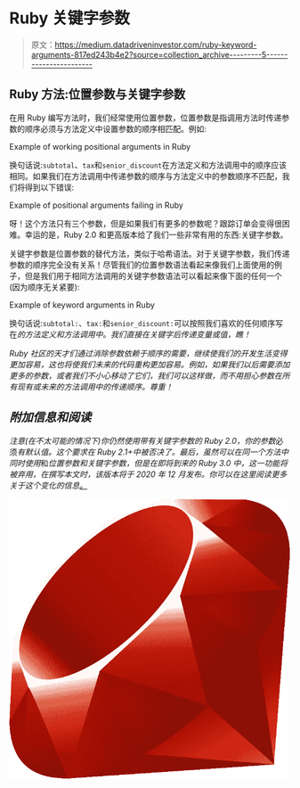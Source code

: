 # Ruby 关键字参数

> 原文：<https://medium.datadriveninvestor.com/ruby-keyword-arguments-817ed243b4e2?source=collection_archive---------5----------------------->

## Ruby 方法:位置参数与关键字参数

在用 Ruby 编写方法时，我们经常使用位置参数，位置参数是指调用方法时传递参数的顺序必须与方法定义中设置参数的顺序相匹配。例如:

Example of working positional arguments in Ruby

换句话说:`subtotal`、`tax`和`senior_discount`在方法定义和方法调用中的顺序应该相同。如果我们在方法调用中传递参数的顺序与方法定义中的参数顺序不匹配，我们将得到以下错误:

Example of positional arguments failing in Ruby

呀！这个方法只有三个参数，但是如果我们有更多的参数呢？跟踪订单会变得很困难。幸运的是，Ruby 2.0 和更高版本给了我们一些非常有用的东西:关键字参数。

关键字参数是位置参数的替代方法，类似于哈希语法。对于关键字参数，我们传递参数的顺序完全没有关系！尽管我们的位置参数语法看起来像我们上面使用的例子，但是我们用于相同方法调用的关键字参数语法可以看起来像下面的任何一个(因为顺序无关紧要):

Example of keyword arguments in Ruby

换句话说:`subtotal:`、`tax:`和`senior_discount:`可以按照我们喜欢的任何顺序写在*的方法定义和方法调用中。我们直接在关键字后传递变量或值，瞧！*

*Ruby 社区的天才们通过消除参数依赖于顺序的需要，继续使我们的开发生活变得更加容易，这也将使我们未来的代码重构更加容易。例如，如果我们以后需要添加更多的参数，或者我们不小心移动了它们，我们可以这样做，而不用担心参数在所有现有或未来的方法调用中的传递顺序。尊重！*

## *附加信息和阅读*

*注意(在不太可能的情况下)你仍然使用带有关键字参数的 Ruby 2.0，你的参数*必须*有默认值。这个要求在 Ruby 2.1+中被否决了。最后，虽然可以在同一个方法中同时使用*和*位置参数和关键字参数，但是在即将到来的 Ruby 3.0 中，这一功能将被弃用，在撰写本文时，该版本将于 2020 年 12 月发布。你可以在这里阅读更多关于这个变化的信息[。](https://www.ruby-lang.org/en/news/2019/12/12/separation-of-positional-and-keyword-arguments-in-ruby-3-0/)*

*![](img/14949e0821ec482fd1fc8b75e967fe4e.png)*